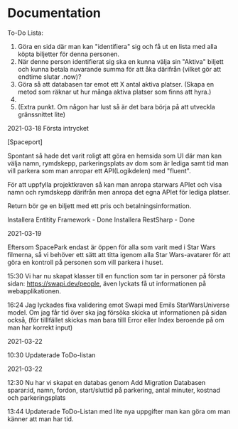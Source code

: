 # Documentation
To-Do Lista:
1. Göra en sida där man kan "identifiera" sig och få ut en lista med alla köpta biljetter för denna personen.
2. När denne person identifierat sig ska en kunna välja sin "Aktiva" biljett och kunna betala nuvarande summa för att åka därifrån (vilket gör att endtime slutar .now)?
3. Göra så att databasen tar emot ett X antal aktiva platser. (Skapa en metod som räknar ut hur många aktiva platser som finns att hyra.)
4. 
5. (Extra punkt. Om någon har lust så är det bara börja på att utveckla gränssnittet lite) 

2021-03-18
Första intrycket

[Spaceport]

Spontant så hade det varit roligt att göra en hemsida som UI
där man kan välja namn, rymdskepp, parkeringsplats av dom som är lediga
samt tid man vill parkera som man anropar ett API(Logikdelen) med "fluent".

För att uppfylla projektkraven så kan man anropa starwars APIet och
visa namn och rymdskepp därifrån men anropa det egna APIet för
lediga platser.

Return bör ge en biljett med ett pris och betalningsinformation.

Installera Entitity Framework - Done
Installera RestSharp - Done


2021-03-19

Eftersom SpacePark endast är öppen för alla som varit med i Star Wars filmerna,
så vi behöver ett sätt att titta igenom alla Star Wars-avatarer för att göra en kontroll på personen som vill parkera i huset. 

15:30
Vi har nu skapat klasser till en function som tar in personer på första sidan: https://swapi.dev/people,
även lyckats få ut informationen på webapplikationen.


16:24
Jag lyckades fixa validering emot Swapi med Emils StarWarsUniverse model.
Om jag får tid över ska jag försöka skicka ut informationen på sidan också, (för tilllfället skickas man bara tilll Error eller Index beroende på om man har korrekt input)

2021-03-22

10:30
Updaterade ToDo-listan

2021-03-22

12:30
Nu har vi skapat en databas genom Add Migration
Databasen sparar:id, namn, fordon, start/sluttid på parkering, antal minuter, kostnad och parkeringsplats

13:44
Updaterade ToDo-Listan med lite nya uppgifter man kan göra om man känner att man har tid.
